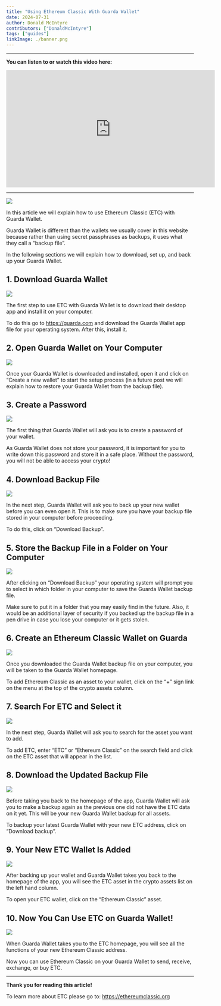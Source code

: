 ```yaml
---
title: "Using Ethereum Classic With Guarda Wallet"
date: 2024-07-31
author: Donald McIntyre
contributors: ["DonaldMcIntyre"]
tags: ["guides"]
linkImage: ./banner.png
---
```


---
**You can listen to or watch this video here:**

<iframe width="560" height="315" src="https://www.youtube.com/embed/4IqQbHdVdFg" title="YouTube video player" frameborder="0" allow="accelerometer; autoplay; clipboard-write; encrypted-media; gyroscope; picture-in-picture; web-share" allowfullscreen></iframe>

---

![](./banner.png)

In this article we will explain how to use Ethereum Classic (ETC) with Guarda Wallet.

Guarda Wallet is different than the wallets we usually cover in this website because rather than using secret passphrases as backups, it uses what they call a “backup file”.

In the following sections we will explain how to download, set up, and back up your Guarda Wallet.

## 1. Download Guarda Wallet

![](./1.png)

The first step to use ETC with Guarda Wallet is to download their desktop app and install it on your computer.

To do this go to https://guarda.com and download the Guarda Wallet app file for your operating system. After this, install it.

## 2. Open Guarda Wallet on Your Computer

![](./2.png)

Once your Guarda Wallet is downloaded and installed, open it and click on “Create a new wallet” to start the setup process (in a future post we will explain how to restore your Guarda Wallet from the backup file). 

## 3. Create a Password

![](./3.png)

The first thing that Guarda Wallet will ask you is to create a password of your wallet.

As Guarda Wallet does not store your password, it is important for you to write down this password and store it in a safe place. Without the password, you will not be able to access your crypto!

## 4. Download Backup File

![](./4.png)

In the next step, Guarda Wallet will ask you to back up your new wallet before you can even open it. This is to make sure you have your backup file stored in your computer before proceeding.

To do this, click on “Download Backup”.

## 5. Store the Backup File in a Folder on Your Computer

![](./5.png)

After clicking on “Download Backup” your operating system will prompt you to select in which folder in your computer to save the Guarda Wallet backup file. 

Make sure to put it in a folder that you may easily find in the future. Also, it would be an additional layer of security if you backed up the backup file in a pen drive in case you lose your computer or it gets stolen.

## 6. Create an Ethereum Classic Wallet on Guarda

![](./6.png)

Once you downloaded the Guarda Wallet backup file on your computer, you will be taken to the Guarda Wallet homepage.

To add Ethereum Classic as an asset to your wallet, click on the “+” sign link on the menu at the top of the crypto assets column.

## 7. Search For ETC and Select it

![](./7.png)

In the next step, Guarda Wallet will ask you to search for the asset you want to add.

To add ETC, enter “ETC” or “Ethereum Classic” on the search field and click on the ETC asset that will appear in the list.

## 8. Download the Updated Backup File

![](./8.png)

Before taking you back to the homepage of the app, Guarda Wallet will ask you to make a backup again as the previous one did not have the ETC data on it yet. This will be your new Guarda Wallet backup for all assets.

To backup your latest Guarda Wallet with your new ETC address, click on “Download backup”.

## 9. Your New ETC Wallet Is Added

![](./9.png)

After backing up your wallet and Guarda Wallet takes you back to the homepage of the app, you will see the ETC asset in the crypto assets list on the left hand column.

To open your ETC wallet, click on the “Ethereum Classic” asset.

## 10. Now You Can Use ETC on Guarda Wallet!

![](./10.png)

When Guarda Wallet takes you to the ETC homepage, you will see all the functions of your new Ethereum Classic address.

Now you can use Ethereum Classic on your Guarda Wallet to send, receive, exchange, or buy ETC.

---

**Thank you for reading this article!**

To learn more about ETC please go to: https://ethereumclassic.org
